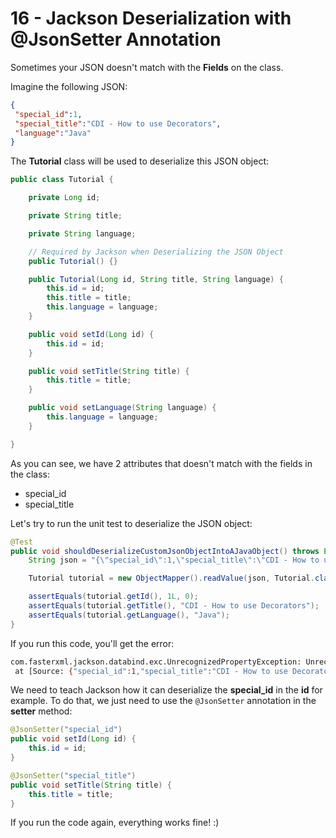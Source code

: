 # 16 - Jackson Deserialization with @JsonSetter Annotation

Sometimes your JSON doesn't match with the **Fields** on the class.

Imagine the following JSON:

```json
{
 "special_id":1,
 "special_title":"CDI - How to use Decorators",
 "language":"Java"
}
```

The **Tutorial** class will be used to deserialize this JSON object:

```java
public class Tutorial {

	private Long id;

	private String title;

	private String language;

	// Required by Jackson when Deserializing the JSON Object
	public Tutorial() {}

	public Tutorial(Long id, String title, String language) {
		this.id = id;
		this.title = title;
		this.language = language;
	}

	public void setId(Long id) {
		this.id = id;
	}

	public void setTitle(String title) {
		this.title = title;
	}

	public void setLanguage(String language) {
		this.language = language;
	}

}
```

As you can see, we have 2 attributes that doesn't match with the fields in the class:

- special_id
- special_title

Let's try to run the unit test to deserialize the JSON object:

```java
@Test
public void shouldDeserializeCustomJsonObjectIntoAJavaObject() throws Exception {
	String json = "{\"special_id\":1,\"special_title\":\"CDI - How to use Decorators\",\"language\":\"Java\"}";

	Tutorial tutorial = new ObjectMapper().readValue(json, Tutorial.class);

	assertEquals(tutorial.getId(), 1L, 0);
	assertEquals(tutorial.getTitle(), "CDI - How to use Decorators");
	assertEquals(tutorial.getLanguage(), "Java");
}
```

If you run this code, you'll get the error:

```bash
com.fasterxml.jackson.databind.exc.UnrecognizedPropertyException: Unrecognized field "special_id" (class com.mastering.jackson.tutorial.model.Tutorial), not marked as ignorable (3 known properties: "title", "id", "language"])
 at [Source: {"special_id":1,"special_title":"CDI - How to use Decorators","language":"Java"}; line: 1, column: 16] (through reference chain: com.mastering.jackson.tutorial.model.Tutorial["special_id"])
```

We need to teach Jackson how it can deserialize the **special_id** in the **id** for example. To do that, we just need to use the ```@JsonSetter``` annotation in the **setter** method:

```java
@JsonSetter("special_id")
public void setId(Long id) {
	this.id = id;
}

@JsonSetter("special_title")
public void setTitle(String title) {
	this.title = title;
}
```

If you run the code again, everything works fine! :)

